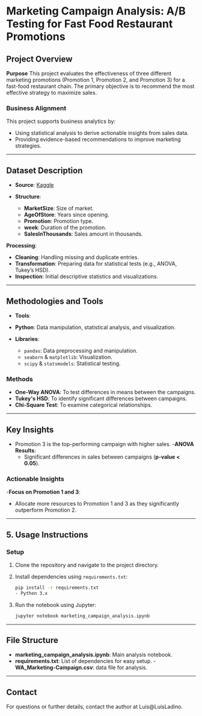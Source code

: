 # Marketing Campaign Analysis: A/B Testing for Fast Food Restaurant Promotions

## Project Overview

**Purpose** This project evaluates the effectiveness of three different marketing promotions (Promotion 1, Promotion 2, and Promotion 3) for a fast-food restaurant chain. The primary objective is to recommend the most effective strategy to maximize sales.

### Business Alignment

This project supports business analytics by:

- Using statistical analysis to derive actionable insights from sales data.
- Providing evidence-based recommendations to improve marketing strategies.

---

## Dataset Description

- **Source**: [Kaggle](https://www.kaggle.com/code/chebotinaa/a-b-testing-of-fast-food-marketing-campaign)

- **Structure**:
  - **MarketSize**: Size of market.
  - **AgeOfStore**: Years since opening.
  - **Promotion**: Promotion type.
  - **week**: Duration of the promotion.
  - **SalesInThousands**: Sales amount in thousands.

**Processing**:

- **Cleaning**: Handling missing and duplicate entries.
- **Transformation**: Preparing data for statistical tests (e.g., ANOVA, Tukey’s HSD).
- **Inspection**: Initial descriptive statistics and visualizations.

---

## Methodologies and Tools

- **Tools**:

- **Python**: Data manipulation, statistical analysis, and visualization.
- **Libraries**:
  - `pandas`: Data preprocessing and manipulation.
  - `seaborn` & `matplotlib`: Visualization.
  - `scipy` & `statsmodels`: Statistical testing.

### Methods

- **One-Way ANOVA**: To test differences in means between the campaigns.
- **Tukey's HSD**: To identify significant differences between campaigns.
- **Chi-Square Test**: To examine categorical relationships.

---

## Key Insights

- Promotion 3 is the top-performing campaign with higher sales. -**ANOVA Results**:
  - Significant differences in sales between campaigns (**p-value < 0.05**).

### Actionable Insights

-**Focus on Promotion 1 and 3**:

- Allocate more resources to Promotion 1 and 3 as they significantly outperform Promotion 2.

---

## 5. Usage Instructions

### Setup

1. Clone the repository and navigate to the project directory.

2. Install dependencies using `requirements.txt`:

   ```bash
   pip install -r requirements.txt
   - Python 3.x

   ```

3. Run the notebook using Jupyter:
   ```bash
   jupyter notebook marketing_campaign_analysis.ipynb
   ```

---

## File Structure

- **marketing_campaign_analysis.ipynb**: Main analysis notebook.
- **requirements.txt**: List of dependencies for easy setup. -**WA_Marketing-Campaign.csv**: data file for analysis.

---

## Contact

For questions or further details, contact the author at Luis@LuisLadino.
